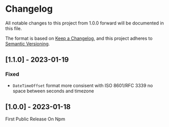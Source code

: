 # Changelog

All notable changes to this project from 1.0.0 forward will be documented in this file.

The format is based on [Keep a Changelog](https://keepachangelog.com/en/1.0.0/),
and this project adheres to [Semantic Versioning](https://semver.org/spec/v2.0.0.html).

## [1.1.0] - 2023-01-19

### Fixed

-   `DateTimeOffset` format more consisent with ISO 8601/RFC 3339 no space between seconds and timezone

## [1.0.0] - 2023-01-18

First Public Release On Npm
